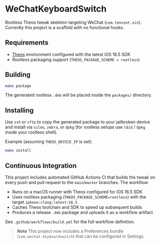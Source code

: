 # WeChatKeyboardSwitch

Rootless Theos tweak skeleton targeting WeChat (`com.tencent.xin`). Currently this project is a scaffold with no functional hooks.

## Requirements

- [Theos](https://theos.dev/) environment configured with the latest iOS 16.5 SDK
- Rootless packaging support (`THEOS_PACKAGE_SCHEME = rootless`)

## Building

```bash
make package
```

The generated rootless `.deb` will be placed inside the `packages/` directory.

## Installing

Use `ssh` or `sftp` to copy the generated package to your jailbroken device and install via `sileo`, `zebra`, or `dpkg` (for rootless setups use `ldid` / `dpkg` inside your rootless shell).

Example (assuming `THEOS_DEVICE_IP` is set):

```bash
make install
```

## Continuous Integration

This project includes automated GitHub Actions CI that builds the tweak on every push and pull request to the `main`/`master` branches. The workflow:

- Runs on a macOS runner with Theos configured for iOS 16.5 SDK
- Uses rootless packaging (`THEOS_PACKAGE_SCHEME=rootless`) with the target `iphone:clang:latest:16.5`
- Caches Theos toolchain and SDK to speed up subsequent builds
- Produces a release `.deb` package and uploads it as a workflow artifact

See `.github/workflows/build.yml` for the full workflow definition.

> **Note**
> This project now includes a Preferences bundle (`com.wechat.keyboardswitch`) that can be configured in Settings.
